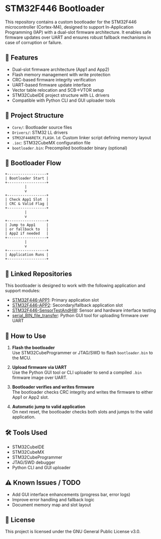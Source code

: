 # STM32F446 Bootloader

This repository contains a custom bootloader for the STM32F446 microcontroller (Cortex-M4), designed to support In-Application Programming (IAP) with a dual-slot firmware architecture. It enables safe firmware updates over UART and ensures robust fallback mechanisms in case of corruption or failure.

## 🚀 Features

- Dual-slot firmware architecture (App1 and App2)
- Flash memory management with write protection
- CRC-based firmware integrity verification
- UART-based firmware update interface
- Vector table relocation and SCB->VTOR setup
- STM32CubeIDE project structure with LL drivers
- Compatible with Python CLI and GUI uploader tools

## 📁 Project Structure

- `Core/`: Bootloader source files
- `Drivers/`: STM32 LL drivers
- `STM32F446RETX_FLASH.ld`: Custom linker script defining memory layout
- `.ioc`: STM32CubeMX configuration file
- `bootloader.bin`: Precompiled bootloader binary (optional)

## 🧠 Bootloader Flow

```plaintext
+------------------+
| Bootloader Start |
+------------------+
         |
         v
+------------------+
| Check App1 Slot  |
| CRC & Valid Flag |
+------------------+
         |
         v
+------------------+
| Jump to App1     |
| or fallback to   |
| App2 if needed   |
+------------------+
         |
         v
+------------------+
| Application Runs |
+------------------+
```

## 🔗 Linked Repositories

This bootloader is designed to work with the following application and support modules:

- [STM32F446-APP1](https://github.com/Vojtese/STM32F446-APP1): Primary application slot
- [STM32F446-APP2](https://github.com/Vojtese/STM32F446-APP2): Secondary/fallback application slot
- [STM32F446-SensorTestAndHW](https://github.com/Vojtese/STM32F446-SensorTestAndHW): Sensor and hardware interface testing
- [serial_BIN_file_transfer](https://github.com/Vojtese/serial_BIN_file_transfer): Python GUI tool for uploading firmware over UART

## 🧪 How to Use

1. **Flash the bootloader**  
   Use STM32CubeProgrammer or JTAG/SWD to flash `bootloader.bin` to the MCU.

2. **Upload firmware via UART**  
   Use the Python GUI tool or CLI uploader to send a compiled `.bin` firmware image over UART.

3. **Bootloader verifies and writes firmware**  
   The bootloader checks CRC integrity and writes the firmware to either App1 or App2 slot.

4. **Automatic jump to valid application**  
   On next reset, the bootloader checks both slots and jumps to the valid application.

## 🛠️ Tools Used

- STM32CubeIDE
- STM32CubeMX
- STM32CubeProgrammer
- JTAG/SWD debugger
- Python CLI and GUI uploader

## ⚠️ Known Issues / TODO

- Add GUI interface enhancements (progress bar, error logs)
- Improve error handling and fallback logic
- Document memory map and slot layout

## 📜 License

This project is licensed under the GNU General Public License v3.0.
